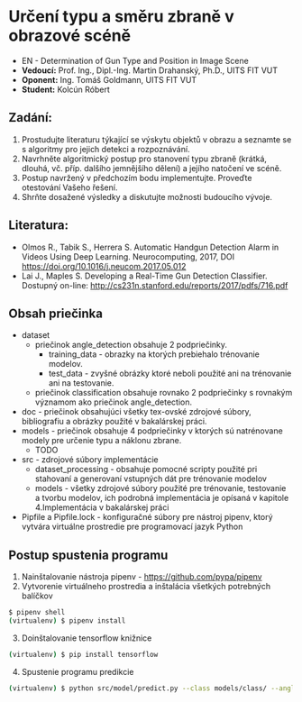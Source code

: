 # Určení typu a směru zbraně v obrazové scéně
* EN - Determination of Gun Type and Position in Image Scene
* **Vedoucí:** Prof. Ing., Dipl.-Ing. Martin Drahanský, Ph.D., UITS FIT VUT
* **Oponent:** Ing. Tomáš Goldmann, UITS FIT VUT
* **Student:** Kolcún Róbert

## Zadání:
1. Prostudujte literaturu týkající se výskytu objektů v obrazu a seznamte se s algoritmy pro jejich detekci a rozpoznávání.
2. Navrhněte algoritmický postup pro stanovení typu zbraně (krátká, dlouhá, vč. příp. dalšího jemnějšího dělení) a jejího natočení ve scéně.
3. Postup navržený v předchozím bodu implementujte. Proveďte otestování Vašeho řešení.
4. Shrňte dosažené výsledky a diskutujte možnosti budoucího vývoje.

## Literatura:
* Olmos R., Tabik S., Herrera S. Automatic Handgun Detection Alarm in Videos Using Deep Learning. Neurocomputing, 2017, DOI https://doi.org/10.1016/j.neucom.2017.05.012
* Lai J., Maples S. Developing a Real-Time Gun Detection Classifier. Dostupný on-line: http://cs231n.stanford.edu/reports/2017/pdfs/716.pdf

## Obsah priečinka
* dataset
    * priečinok angle_detection obsahuje 2 podpriečinky.
        * training_data - obrazky na ktorých prebiehalo trénovanie modelov.
        * test_data - zvyšné obrázky ktoré neboli použité ani na trénovanie ani na testovanie.
    * priečinok classification obsahuje rovnako 2 podpriečinky s rovnakým významom ako priečinok angle_detection.
* doc - priečinok obsahujúci všetky tex-ovské zdrojové súbory, bibliografiu a obrázky použité v bakalárskej práci.
* models - priečinok obsahuje 4 podpriečinky v ktorých sú natrénovane modely pre určenie typu a náklonu zbrane.
    * TODO
* src - zdrojové súbory implementácie
    * dataset_processing - obsahuje pomocné scripty použité pri stahovaní a generovaní vstupných dát pre trénovanie modelov
    * models - všetky zdrojové súbory použité pre trénovanie, testovanie a tvorbu modelov, ich podrobná  implementácia je opísaná v kapitole 4.Implementácia v bakalárskej práci
* Pipfile a Pipfile.lock - konfiguračné súbory pre nástroj pipenv, ktorý vytvára virtuálne prostredie pre programovací jazyk Python

## Postup spustenia programu
1. Nainštalovanie nástroja pipenv - https://github.com/pypa/pipenv
2. Vytvorenie virtuálneho prostredia a inštalácia všetkých potrebných balíčkov
```bash
$ pipenv shell
(virtualenv) $ pipenv install
```
3. Doinštalovanie tensorflow knižnice
```bash
(virtualenv) $ pip install tensorflow
```
4. Spustenie programu predikcie
```bash
(virtualenv) $ python src/model/predict.py --class models/class/ --anglex models/anglex/ --angley models/angley/ --anglez models/anglez/ --image path_to_image
```
